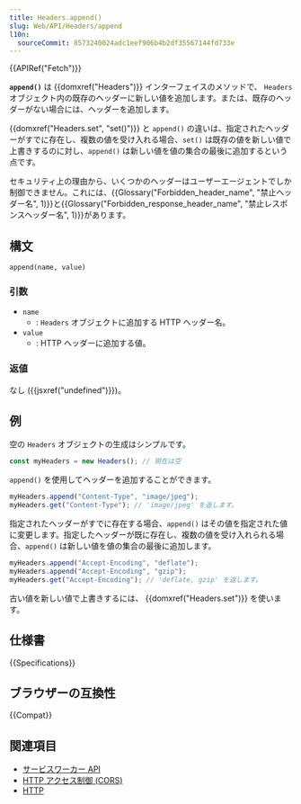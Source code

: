 ```yaml
---
title: Headers.append()
slug: Web/API/Headers/append
l10n:
  sourceCommit: 8573240024adc1eef906b4b2df35567144fd733e
---
```


{{APIRef("Fetch")}}

**`append()`** は {{domxref("Headers")}} インターフェイスのメソッドで、 `Headers` オブジェクト内の既存のヘッダーに新しい値を追加します。または、既存のヘッダーがない場合には、ヘッダーを追加します。

{{domxref("Headers.set", "set()")}} と `append()` の違いは、指定されたヘッダーがすでに存在し、複数の値を受け入れる場合、`set()` は既存の値を新しい値で上書きするのに対し、`append()` は新しい値を値の集合の最後に追加するという点です。

セキュリティ上の理由から、いくつかのヘッダーはユーザーエージェントでしか制御できません。これには、{{Glossary("Forbidden_header_name", "禁止ヘッダー名", 1)}}と{{Glossary("Forbidden_response_header_name", "禁止レスポンスヘッダー名", 1)}}があります。

## 構文

```js-nolint
append(name, value)
```

### 引数

- `name`
  - : `Headers` オブジェクトに追加する HTTP ヘッダー名。
- `value`
  - : HTTP ヘッダーに追加する値。

### 返値

なし ({{jsxref("undefined")}})。

## 例

空の `Headers` オブジェクトの生成はシンプルです。

```js
const myHeaders = new Headers(); // 現在は空
```

`append()` を使用してヘッダーを追加することができます。

```js
myHeaders.append("Content-Type", "image/jpeg");
myHeaders.get("Content-Type"); // 'image/jpeg' を返します。
```

指定されたヘッダーがすでに存在する場合、`append()` はその値を指定された値に変更します。指定したヘッダーが既に存在し、複数の値を受け入れられる場合、`append()` は新しい値を値の集合の最後に追加します。

```js
myHeaders.append("Accept-Encoding", "deflate");
myHeaders.append("Accept-Encoding", "gzip");
myHeaders.get("Accept-Encoding"); // 'deflate, gzip' を返します。
```

古い値を新しい値で上書きするには、 {{domxref("Headers.set")}} を使います。

## 仕様書

{{Specifications}}

## ブラウザーの互換性

{{Compat}}

## 関連項目

- [サービスワーカー API](/ja/docs/Web/API/Service_Worker_API)
- [HTTP アクセス制御 (CORS)](/ja/docs/Web/HTTP/CORS)
- [HTTP](/ja/docs/Web/HTTP)
